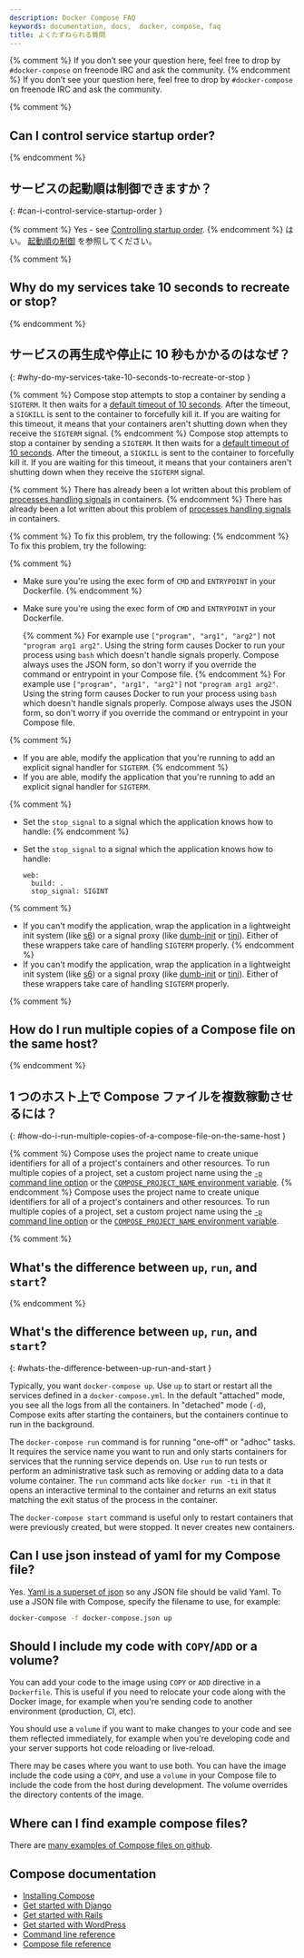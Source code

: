 ```yaml
---
description: Docker Compose FAQ
keywords: documentation, docs,  docker, compose, faq
title: よくたずねられる質問
---
```


{% comment %}
If you don’t see your question here, feel free to drop by `#docker-compose` on
freenode IRC and ask the community.
{% endcomment %}
If you don’t see your question here, feel free to drop by `#docker-compose` on
freenode IRC and ask the community.


{% comment %}
## Can I control service startup order?
{% endcomment %}
## サービスの起動順は制御できますか？
{: #can-i-control-service-startup-order }

{% comment %}
Yes - see [Controlling startup order](startup-order.md).
{% endcomment %}
はい。
[起動順の制御](startup-order.md) を参照してください。


{% comment %}
## Why do my services take 10 seconds to recreate or stop?
{% endcomment %}
## サービスの再生成や停止に 10 秒もかかるのはなぜ？
{: #why-do-my-services-take-10-seconds-to-recreate-or-stop }

{% comment %}
Compose stop attempts to stop a container by sending a `SIGTERM`. It then waits
for a [default timeout of 10 seconds](/compose/reference/stop.md).  After the timeout,
a `SIGKILL` is sent to the container to forcefully kill it.  If you
are waiting for this timeout, it means that your containers aren't shutting down
when they receive the `SIGTERM` signal.
{% endcomment %}
Compose stop attempts to stop a container by sending a `SIGTERM`. It then waits
for a [default timeout of 10 seconds](/compose/reference/stop.md).  After the timeout,
a `SIGKILL` is sent to the container to forcefully kill it.  If you
are waiting for this timeout, it means that your containers aren't shutting down
when they receive the `SIGTERM` signal.

{% comment %}
There has already been a lot written about this problem of
[processes handling signals](https://medium.com/@gchudnov/trapping-signals-in-docker-containers-7a57fdda7d86)
in containers.
{% endcomment %}
There has already been a lot written about this problem of
[processes handling signals](https://medium.com/@gchudnov/trapping-signals-in-docker-containers-7a57fdda7d86)
in containers.

{% comment %}
To fix this problem, try the following:
{% endcomment %}
To fix this problem, try the following:

{% comment %}
* Make sure you're using the exec form of `CMD` and `ENTRYPOINT`
in your Dockerfile.
{% endcomment %}
* Make sure you're using the exec form of `CMD` and `ENTRYPOINT`
in your Dockerfile.

  {% comment %}
  For example use `["program", "arg1", "arg2"]` not `"program arg1 arg2"`.
  Using the string form causes Docker to run your process using `bash` which
  doesn't handle signals properly. Compose always uses the JSON form, so don't
  worry if you override the command or entrypoint in your Compose file.
  {% endcomment %}
  For example use `["program", "arg1", "arg2"]` not `"program arg1 arg2"`.
  Using the string form causes Docker to run your process using `bash` which
  doesn't handle signals properly. Compose always uses the JSON form, so don't
  worry if you override the command or entrypoint in your Compose file.

{% comment %}
* If you are able, modify the application that you're running to
add an explicit signal handler for `SIGTERM`.
{% endcomment %}
* If you are able, modify the application that you're running to
add an explicit signal handler for `SIGTERM`.

{% comment %}
* Set the `stop_signal` to a signal which the application knows how to handle:
{% endcomment %}
* Set the `stop_signal` to a signal which the application knows how to handle:

      web:
        build: .
        stop_signal: SIGINT

{% comment %}
* If you can't modify the application, wrap the application in a lightweight init
system (like [s6](http://skarnet.org/software/s6/)) or a signal proxy (like
[dumb-init](https://github.com/Yelp/dumb-init) or
[tini](https://github.com/krallin/tini)).  Either of these wrappers take care of
handling `SIGTERM` properly.
{% endcomment %}
* If you can't modify the application, wrap the application in a lightweight init
system (like [s6](http://skarnet.org/software/s6/)) or a signal proxy (like
[dumb-init](https://github.com/Yelp/dumb-init) or
[tini](https://github.com/krallin/tini)).  Either of these wrappers take care of
handling `SIGTERM` properly.

{% comment %}
## How do I run multiple copies of a Compose file on the same host?
{% endcomment %}
## 1 つのホスト上で Compose ファイルを複数稼動させるには？
{: #how-do-i-run-multiple-copies-of-a-compose-file-on-the-same-host }

{% comment %}
Compose uses the project name to create unique identifiers for all of a
project's  containers and other resources. To run multiple copies of a project,
set a custom project name using the [`-p` command line option](/compose/reference/overview.md)
or the [`COMPOSE_PROJECT_NAME` environment variable](/compose/reference/envvars.md#compose_project_name).
{% endcomment %}
Compose uses the project name to create unique identifiers for all of a
project's  containers and other resources. To run multiple copies of a project,
set a custom project name using the [`-p` command line option](/compose/reference/overview.md)
or the [`COMPOSE_PROJECT_NAME` environment variable](/compose/reference/envvars.md#compose_project_name).

{% comment %}
## What's the difference between `up`, `run`, and `start`?
{% endcomment %}
## What's the difference between `up`, `run`, and `start`?
{: #whats-the-difference-between-up-run-and-start }

Typically, you want `docker-compose up`. Use `up` to start or restart all the
services defined in a `docker-compose.yml`. In the default "attached"
mode, you see all the logs from all the containers. In "detached" mode (`-d`),
Compose exits after starting the containers, but the containers continue to run
in the background.

The `docker-compose run` command is for running "one-off" or "adhoc" tasks. It
requires the service name you want to run and only starts containers for services
that the running service depends on. Use `run` to run tests or perform
an administrative task such as removing or adding data to a data volume
container. The `run` command acts like `docker run -ti` in that it opens an
interactive terminal to the container and returns an exit status matching the
exit status of the process in the container.

The `docker-compose start` command is useful only to restart containers
that were previously created, but were stopped. It never creates new
containers.

## Can I use json instead of yaml for my Compose file?

Yes. [Yaml is a superset of json](http://stackoverflow.com/a/1729545/444646) so
any JSON file should be valid Yaml.  To use a JSON file with Compose,
specify the filename to use, for example:

```bash
docker-compose -f docker-compose.json up
```

## Should I include my code with `COPY`/`ADD` or a volume?

You can add your code to the image using `COPY` or `ADD` directive in a
`Dockerfile`.  This is useful if you need to relocate your code along with the
Docker image, for example when you're sending code to another environment
(production, CI, etc).

You should use a `volume` if you want to make changes to your code and see them
reflected immediately, for example when you're developing code and your server
supports hot code reloading or live-reload.

There may be cases where you want to use both. You can have the image
include the code using a `COPY`, and use a `volume` in your Compose file to
include the code from the host during development. The volume overrides
the directory contents of the image.

## Where can I find example compose files?

There are [many examples of Compose files on
github](https://github.com/search?q=in%3Apath+docker-compose.yml+extension%3Ayml&type=Code).


## Compose documentation

- [Installing Compose](install.md)
- [Get started with Django](django.md)
- [Get started with Rails](rails.md)
- [Get started with WordPress](wordpress.md)
- [Command line reference](/compose/reference/index.md)
- [Compose file reference](/compose/compose-file/index.md)
